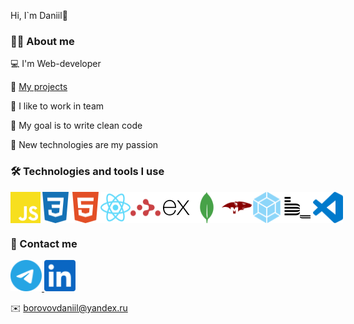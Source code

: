 Hi, I`m Daniil👋

### 👨‍💻 About me

💻 I'm Web-developer

💼 [My projects](https://github.com/Inc0re?tab=repositories)

🤝 I like to work in team

🧹 My goal is to write clean code

🤯 New technologies are my passion

### 🛠️ Technologies and tools I use
<a href="#" style="display: flex;">
<img title="JS" alt="JS" src="./icons/javascript-color.svg" width="50" style="pointer-events: none;">
<img title="CSS3" alt="CSS3" src="./icons/css3-color.svg" width="50" style="pointer-events: none;">
<img title="HTML5" alt="HTML5" src="./icons/html5-color.svg" width="50" style="pointer-events: none;">
<img title="React" alt="React" src="./icons/react-color.svg" width="50" style="pointer-events: none;">
<img title="React Router" alt="React Router" src="./icons/reactrouter-color.svg" width="50" style="pointer-events: none;>
<img title="Node.js" alt="Node.js" src="./icons/nodedotjs-color.svg" width="50" style="pointer-events: none;">
<img title="Express.js" alt="Express.js" src="./icons/express-color.svg" width="50" style="pointer-events: none;">
<img title="MongoDB" alt="MongoDB" src="./icons/mongodb-color.svg" width="50" style="pointer-events: none;">
<img title="Mongoose" alt="Mongoose" src="./icons/mongoose-color.svg" width="50" style="pointer-events: none;">
<img title="Webpack" alt="Webpack" src="./icons/webpack-color.svg" width="50" style="pointer-events: none;">
<img title="BEM" alt="BEM" src="./icons/bem.svg" width="50" style="pointer-events: none;">
<img title="VS Code" alt="VS Code" src="./icons/visualstudiocode-color.svg" width="50" style="pointer-events: none;">
</a>


### 📝 Contact me

<a href="https://t.me/Inc0re" target="_blank">
  <img alt="Telegram" src="./icons/telegram-color.svg" width="50">
</a>
<a href="https://www.linkedin.com/in/daniil-borovov-689a05254/" target="_blank">
  <img alt="LinkedIn" src="./icons/linkedin-color.svg" width="50">
</a>

✉️ [borovovdaniil@yandex.ru](mailto:borovovdaniil@yandex.ru)
